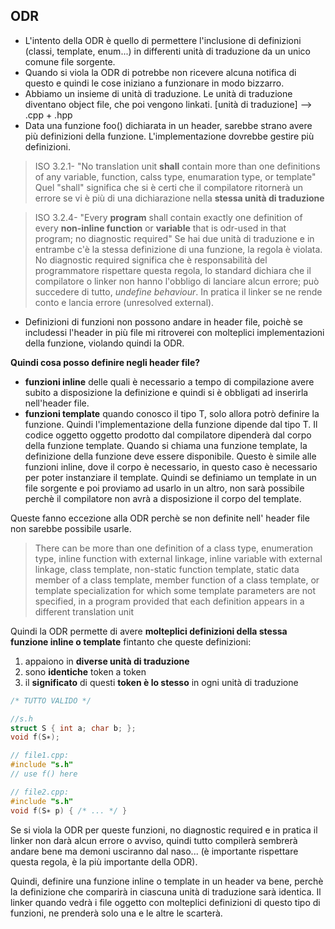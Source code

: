 ## ODR ##

* L'intento della ODR è quello di permettere l'inclusione di definizioni (classi, template, enum...)  in differenti unità di traduzione da un unico comune file sorgente.
* Quando si viola la ODR di potrebbe non ricevere alcuna notifica di questo e quindi le cose iniziano a funzionare in modo bizzarro.
* Abbiamo un insieme di unità di traduzione. Le unità di traduzione diventano object file, che poi vengono linkati. [unità di traduzione] --> .cpp + .hpp
* Data una funzione foo() dichiarata in un header, sarebbe strano avere più definizioni della funzione. L'implementazione dovrebbe gestire più definizioni.

> ISO 3.2.1- "No translation unit **shall** contain more than one definitions of any variable, function, calss type, enumaration type, or template"
Quel "shall" significa che si è certi che il compilatore ritornerà un errore se vi è più di una dichiarazione nella **stessa unità di traduzione**

>ISO 3.2.4- "Every **program** shall contain exactly one definition of every **non-inline function** or **variable** that is odr-used in that program; no diagnostic required"
Se hai due unità di traduzione e in entrambe c'è la stessa definizione di una funzione, la regola è violata. No diagnostic required significa che è responsabilità del programmatore rispettare questa regola, lo standard dichiara che il compilatore o linker non hanno l'obbligo di lanciare alcun errore; può succedere di tutto, *undefine behaviour*. In pratica il linker se ne rende conto e lancia errore (unresolved external).
* Definizioni di funzioni non possono andare in header file, poichè se includessi l'header in più file mi ritroverei con molteplici implementazioni della funzione, violando quindi la ODR.

**Quindi cosa posso definire negli header file?**
* **funzioni inline** delle quali è necessario a tempo di compilazione avere subito a disposizione la definizione e quindi si è obbligati ad inserirla nell'header file.
* **funzioni template** quando conosco il tipo T, solo allora potrò definire la funzione. Quindi l'implementazione della funzione dipende dal tipo T. Il codice oggetto oggetto prodotto dal compilatore  dipenderà dal corpo della funzione template. Quando si chiama una funzione template, la definizione della funzione deve essere disponibile. Questo è simile alle funzioni inline, dove il corpo è necessario, in questo caso è necessario per poter instanziare il template. Quindi se definiamo un template in un file sorgente e poi proviamo ad usarlo in un altro, non sarà possibile perchè il compilatore non avrà a disposizione il corpo del template.

Queste fanno eccezione alla ODR perchè se non definite nell' header file non sarebbe possibile usarle.

> There can be more than one definition of a class type, enumeration type, inline function with
external linkage, inline variable with external linkage, class template, non-static
function template, static data member of a class template, member function of a class
template, or template specialization for which some template parameters are not specified,
in a program provided that each definition appears in a different translation unit

Quindi la ODR permette di avere **molteplici definizioni della stessa funzione inline o template** fintanto che queste definizioni:
1. appaiono in **diverse unità di traduzione**
2. sono **identiche** token a token
3. il **significato** di questi **token è lo stesso** in ogni unità di traduzione

``` c++
/* TUTTO VALIDO */

//s.h
struct S { int a; char b; };
void f(S∗);

// file1.cpp:
#include "s.h"
// use f() here

// file2.cpp:
#include "s.h"
void f(S∗ p) { /* ... */ }
``` 

Se si viola la ODR per queste funzioni, no diagnostic required e in pratica il linker non darà alcun errore o avviso, quindi tutto compilerà sembrerà andare bene ma demoni usciranno dal naso... (è importante rispettare questa regola, è la più importante della ODR).

Quindi, definire una funzione inline o template in un header va bene, perchè la definizione che comparirà in ciascuna unità di traduzione sarà identica. Il linker quando vedrà i file oggetto con molteplici definizioni di questo tipo di funzioni, ne prenderà solo una e le altre le scarterà.

